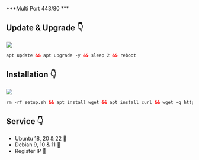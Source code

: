 ***Multi Port 443/80 ***

## Update & Upgrade 👇

  <img src="https://img.shields.io/badge/UPDATE_UPGRADE%20-green">
   
```html
apt update && apt upgrade -y && sleep 2 && reboot
```

## Installation 👇

  <img src="https://img.shields.io/badge/LINK_DIBAWAH%20-green">
   
```html
rm -rf setup.sh && apt install wget && apt install curl && wget -q https://raw.githubusercontent.com/ariefrahman10/RUNGKAD/main/setup.sh && chmod +x setup.sh && ./setup.sh
```


## Service 👇
- Ubuntu 18, 20 & 22 🙋
- Debian 9, 10 & 11 💁
- Register IP 🙆


